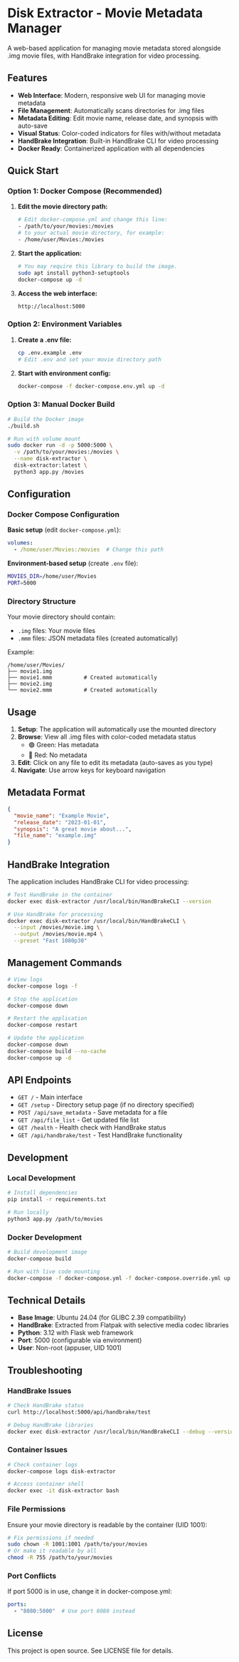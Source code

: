 # Disk Extractor - Movie Metadata Manager

A web-based application for managing movie metadata stored alongside .img movie files, with HandBrake integration for video processing.

## Features

- **Web Interface**: Modern, responsive web UI for managing movie metadata
- **File Management**: Automatically scans directories for .img files
- **Metadata Editing**: Edit movie name, release date, and synopsis with auto-save
- **Visual Status**: Color-coded indicators for files with/without metadata
- **HandBrake Integration**: Built-in HandBrake CLI for video processing
- **Docker Ready**: Containerized application with all dependencies

## Quick Start

### Option 1: Docker Compose (Recommended)

1. **Edit the movie directory path:**
   ```bash
   # Edit docker-compose.yml and change this line:
   - /path/to/your/movies:/movies
   # to your actual movie directory, for example:
   - /home/user/Movies:/movies
   ```

2. **Start the application:**
   ```bash
   # You may require this library to build the image.
   sudo apt install python3-setuptools
   docker-compose up -d
   ```

3. **Access the web interface:**
   ```
   http://localhost:5000
   ```

### Option 2: Environment Variables

1. **Create a .env file:**
   ```bash
   cp .env.example .env
   # Edit .env and set your movie directory path
   ```

2. **Start with environment config:**
   ```bash
   docker-compose -f docker-compose.env.yml up -d
   ```

### Option 3: Manual Docker Build

```bash
# Build the Docker image
./build.sh

# Run with volume mount
sudo docker run -d -p 5000:5000 \
  -v /path/to/your/movies:/movies \
  --name disk-extractor \
  disk-extractor:latest \
  python3 app.py /movies
```

## Configuration

### Docker Compose Configuration

**Basic setup** (edit `docker-compose.yml`):
```yaml
volumes:
  - /home/user/Movies:/movies  # Change this path
```

**Environment-based setup** (create `.env` file):
```bash
MOVIES_DIR=/home/user/Movies
PORT=5000
```

### Directory Structure

Your movie directory should contain:
- `.img` files: Your movie files
- `.mmm` files: JSON metadata files (created automatically)

Example:
```
/home/user/Movies/
├── movie1.img
├── movie1.mmm          # Created automatically
├── movie2.img
└── movie2.mmm          # Created automatically
```

## Usage

1. **Setup**: The application will automatically use the mounted directory
2. **Browse**: View all .img files with color-coded metadata status
   - 🟢 Green: Has metadata
   - 🔴 Red: No metadata
3. **Edit**: Click on any file to edit its metadata (auto-saves as you type)
4. **Navigate**: Use arrow keys for keyboard navigation

## Metadata Format

```json
{
  "movie_name": "Example Movie",
  "release_date": "2023-01-01",
  "synopsis": "A great movie about...",
  "file_name": "example.img"
}
```

## HandBrake Integration

The application includes HandBrake CLI for video processing:

```bash
# Test HandBrake in the container
docker exec disk-extractor /usr/local/bin/HandBrakeCLI --version

# Use HandBrake for processing
docker exec disk-extractor /usr/local/bin/HandBrakeCLI \
  --input /movies/movie.img \
  --output /movies/movie.mp4 \
  --preset "Fast 1080p30"
```

## Management Commands

```bash
# View logs
docker-compose logs -f

# Stop the application
docker-compose down

# Restart the application
docker-compose restart

# Update the application
docker-compose down
docker-compose build --no-cache
docker-compose up -d
```

## API Endpoints

- `GET /` - Main interface
- `GET /setup` - Directory setup page (if no directory specified)
- `POST /api/save_metadata` - Save metadata for a file
- `GET /api/file_list` - Get updated file list
- `GET /health` - Health check with HandBrake status
- `GET /api/handbrake/test` - Test HandBrake functionality

## Development

### Local Development

```bash
# Install dependencies
pip install -r requirements.txt

# Run locally
python3 app.py /path/to/movies
```

### Docker Development

```bash
# Build development image
docker-compose build

# Run with live code mounting
docker-compose -f docker-compose.yml -f docker-compose.override.yml up -d
```

## Technical Details

- **Base Image**: Ubuntu 24.04 (for GLIBC 2.39 compatibility)
- **HandBrake**: Extracted from Flatpak with selective media codec libraries
- **Python**: 3.12 with Flask web framework
- **Port**: 5000 (configurable via environment)
- **User**: Non-root (appuser, UID 1001)

## Troubleshooting

### HandBrake Issues
```bash
# Check HandBrake status
curl http://localhost:5000/api/handbrake/test

# Debug HandBrake libraries
docker exec disk-extractor /usr/local/bin/HandBrakeCLI --debug --version
```

### Container Issues
```bash
# Check container logs
docker-compose logs disk-extractor

# Access container shell
docker exec -it disk-extractor bash
```

### File Permissions
Ensure your movie directory is readable by the container (UID 1001):
```bash
# Fix permissions if needed
sudo chown -R 1001:1001 /path/to/your/movies
# Or make it readable by all
chmod -R 755 /path/to/your/movies
```

### Port Conflicts
If port 5000 is in use, change it in docker-compose.yml:
```yaml
ports:
  - "8080:5000"  # Use port 8080 instead
```

## License

This project is open source. See LICENSE file for details.
